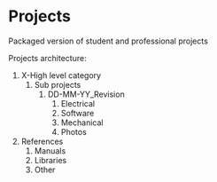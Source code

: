 # Projects
Packaged version of student and professional projects

Projects architecture:
1. X-High level category
    1. Sub projects
        1. DD-MM-YY_Revision
            1. Electrical
            2. Software
            3. Mechanical
            4. Photos
2. References
    1. Manuals
    2. Libraries
    3. Other